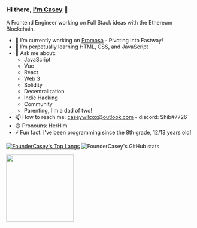 ### Hi there, [I'm Casey](https://imcasey.com) 👋
A Frontend Engineer working on Full Stack ideas with the Ethereum Blockchain.

- 🔭 I’m currently working on [Promoso](https://promoso.io) - Pivoting into Eastway!
- 🌱 I’m perpetually learning HTML, CSS, and JavaScript
- 💬 Ask me about:
  - JavaScript
  - Vue
  - React
  - Web 3
  - Solidity
  - Decentralization 
  - Indie Hacking
  - Community
  - Parenting, I'm a dad of two!
- 📫 How to reach me: caseywilcox@outlook.com - discord: Shib#7726
- 😄 Pronouns: He/Him
- ⚡ Fun fact: I've been programming since the 8th grade, 12/13 years old!

[![FounderCasey's Top Langs](https://github-readme-stats.vercel.app/api/top-langs/?username=foundercasey&layout=compact&&langs_count=8)](https://github.com/foundercasey/github-readme-stats) ![FounderCasey's GitHub stats](https://github-readme-stats.vercel.app/api?username=foundercasey&show_icons=true&theme=tokyonight&count_private=true)


<img height="180em" src="https://github-readme-streak-stats.herokuapp.com/?user=foundercasey&hide_border=true" />
